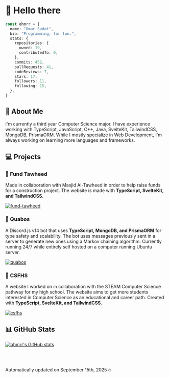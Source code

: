 # 👋 Hello there

```ts
const ohmrr = {
  name: "Omar Sadat",
  bio: "Programming, for fun.",
  stats: {
    repositories: {
      owned: 19,
      contributedTo: 0,
    },
    commits: 452,
    pullRequests: 41,
    codeReviews: 7,
    stars: 17,
    followers: 11,
    following: 15,
  },
}
```

## 🌃 About Me

I'm currently a third year Computer Science major. I have experience working with TypeScript, JavaScript, C++, Java, SvelteKit, TailwindCSS, MongoDB, PrismaORM. While I mostly specialize in Web Development, I'm always working on learning more languages and frameworks.

## 💻 Projects

### 🤝 Fund Tawheed

Made in collaboration with Masjid Al-Tawheed in order to help raise funds for a construction project. The website is made with **TypeScript, SvelteKit, and TailwindCSS**. 

[![fund-tawheed](https://github-readme-stats.vercel.app/api/pin/?username=ohmrr&repo=tawheed-website&show_owner=false&theme=dark)](https://github.com/ohmrr/tawheed-website)

### 🤖 Quabos

A Discord.js v14 bot that uses **TypeScript, MongoDB, and PrismaORM** for type safety and scalability. The bot uses messages previously sent in a server to generate new ones using a Markov chaining algorithm. Currently running 24/7 while entirely self hosted on a computer running Ubuntu server.

[![quabos](https://github-readme-stats.vercel.app/api/pin/?username=ohmrr&repo=quabos-discord&show_owner=false&theme=dark)](https://github.com/ohmrr/quabos-discord)

### 🏫 CSFHS

A website I worked on in collaboration with the STEAM Computer Science pathway for my high school. The website aims to get more students interested in Computer Science as an educational and career path. Created with **TypeScript, SvelteKit, and TailwindCSS**.

[![csfhs](https://github-readme-stats.vercel.app/api/pin/?username=nurikimchi&repo=csfhs&show_owner=false&theme=dark)](https://github.com/nurikimchi/csfhs)

## 📊 GitHub Stats

[![ohmrr's GitHub stats](https://github-readme-stats.vercel.app/api?username=ohmrr&show_icons=true&theme=dark)](https://github.com/ohmrr)

<br />
<br />

Automatically updated on September 15th, 2025 🔥
